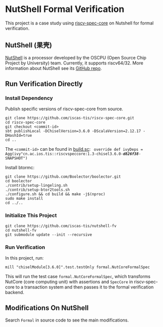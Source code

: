 # NutShell Formal Verification

This project is a case study using
[riscv-spec-core](https://github.com/iscas-tis/riscv-spec-core) on Nutshell for
formal verification.

## NutShell (果壳)

[NutShell](https://github.com/OSCPU/NutShell) is a processor developed by the
OSCPU (Open Source Chip Project by University) team.
Currently, it supports riscv64/32.
More information about NutShell see its
[GitHub repo](https://github.com/OSCPU/NutShell).

## Run Verification Directly

### Install Dependency

Publish specific versions of riscv-spec-core from source.

``` shell
git clone https://github.com/iscas-tis/riscv-spec-core.git
cd riscv-spec-core
git checkout <commit-id>
sbt publishLocal -DChiselVersion=3.6.0 -DScalaVersion=2.12.17 -DHashId=true
cd ..
```

The `<commit-id>` can be found in [build.sc](build.sc):
<code> override def ivyDeps = Agg(ivy"cn.ac.ios.tis::riscvspeccore:1.3-chisel3.6.0-***d826f38***-SNAPSHOT") </code>

Install btormc:

```shell
git clone https://github.com/Boolector/boolector.git
cd boolector
./contrib/setup-lingeling.sh
./contrib/setup-btor2tools.sh
./configure.sh && cd build && make -j$(nproc)
sudo make install
cd ../..
```

### Initialize This Project

```shell
git clone https://github.com/iscas-tis/nutshell-fv
cd nutshell-fv
git submodule update --init --recursive
```

### Run Verification

In this project, run:

```shell
mill "chiselModule[3.6.0]".test.testOnly formal.NutCoreFormalSpec
```

This will run the test case `formal.NutCoreFormalSpec`, which transforms NutCore
(core computing unit) with assertions and `SpecCore` in riscv-spec-core to a
transaction system and then passes it to the formal verification backend.

## Modifications On NutShell

Search `Formal` in source code to see the main modifications.
